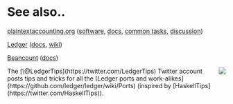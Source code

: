 # See also..

[plaintextaccounting.org](http://plaintextaccounting.org)
([software](http://plaintextaccounting.org/#software),
[docs](http://plaintextaccounting.org/#docs),
[common&nbsp;tasks](http://plaintextaccounting.org/#common-tasks),
[discussion](http://plaintextaccounting.org/#discussion))

[Ledger](http://ledger-cli.org)
([docs](https://www.ledger-cli.org/docs.html),
[wiki](https://github.com/ledger/ledger/wiki))

[Beancount](http://furius.ca/beancount)
([docs](http://furius.ca/beancount/doc/index))

<img src="https://pbs.twimg.com/profile_images/455396161352781824/efsKSkXH_bigger.png" style="float:right;">
The [\@LedgerTips](https://twitter.com/LedgerTips) Twitter account posts
tips and tricks for all the
[Ledger ports and work-alikes](https://github.com/ledger/ledger/wiki/Ports)
(inspired by [HaskellTips](https://twitter.com/HaskellTips)).
